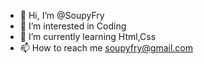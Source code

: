 - 👋 Hi, I’m @SoupyFry
- 👀 I’m interested in Coding
- 🌱 I’m currently learning Html,Css
- 📫 How to reach me soupyfry@gmail.com

<!---
SoupyFry/SoupyFry is a ✨ special ✨ repository because its `README.md` (this file) appears on your GitHub profile.
You can click the Preview link to take a look at your changes.
--->
